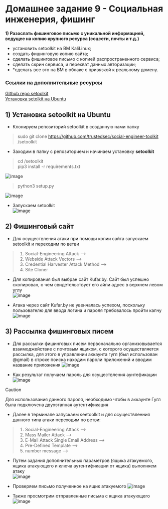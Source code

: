 # Домашнее задание 9 - Социальная инженерия, фишинг

**1) Разослать фишинговое письмо с уникальной информацией, ведущее на копию крупного ресурса (соцсети, почты и т.д.)**  
- установить setoolkit на ВМ KaliLinux;
- создать фишинговую копию сайта;  
- сделать фишинговое письмо с копией распространенного сервиса;  
- сделать скрин сервиса, и перехват данных авторизации;  
- *сделать все это на ВМ в облаке с привязкой к реальному домену.  

### Ссылки на дополнительные ресурсы
[Github repo setoolkit](https://github.com/trustedsec/social-engineer-toolkit)  
[Установка setolkit на Ubuntu](https://www.youtube.com/watch?v=y4sIesUADD8&themeRefresh=1)

## 1) Установка setoolkit на Ubuntu
- Клонируем репозиторий setoolkit в созданную нами папку
>sudo git clone https://github.com/trustedsec/social-engineer-toolkit /setoolkit

- Заходим в папку с репозиторием и начинаем установку **setoolkit**  
>cd /setoolkit  
>pip3 install -r requirements.txt  

![image](https://github.com/StsiapanSikorsky/Cybersecurity_TMScourse/blob/main/Task9/img/install_setoolkit.png)   

>python3 setup.py

![image](https://github.com/StsiapanSikorsky/Cybersecurity_TMScourse/blob/main/Task9/img/install_setoolkit_2.png)  

- Запускаем setoolkit  
![image](https://github.com/StsiapanSikorsky/Cybersecurity_TMScourse/blob/main/Task9/img/setoolkit_start.png)

## 2) Фишинговый сайт
- Для осуществления атаки при помощи копии сайта запускаем setoolkit и переходим по ветви

> 1) Social-Engineering Attack -->  
> 2) Webside Attack Vectors -->
> 3) Credential Harvester Attack Method -->
> 2) Site Cloner  

- Для копирования был выбран сайт Kufar.by. Сайт был успешно скопирован, о чем свидетельствует его айпи адрес в верхнем левом углу   
![image](https://github.com/StsiapanSikorsky/Cybersecurity_TMScourse/blob/main/Task9/img/kufar.png)

- Атака через сайт Kufar.by не увенчалась успехом, поскольку пользователю для ввода логина и пароля требовалось пройти капчу
![image](https://github.com/StsiapanSikorsky/Cybersecurity_TMScourse/blob/main/Task9/img/kufar_capcha.png)   

## 3) Рассылка фишинговых писем
- Для рассылки фишинговых писем первоначально организовывается взаимоджействие с почтовым ящиком, с которого осуществляется рассылка, для этого в управлении аккаунта гугл (был использован @gmail) в строке поиска находим пароли приложений и вводим название приложения
![image](https://github.com/StsiapanSikorsky/Cybersecurity_TMScourse/blob/main/Task9/img/Authentication1.png)

- Как результат получаем пароль для осуществления аунтефикации
![image](https://github.com/StsiapanSikorsky/Cybersecurity_TMScourse/blob/main/Task9/img/Authentication2_password.png)

>[!CAUTION]  
>Для использования данного пароля, необходимо чтобы в аккаунте Гугл была подключена двухэтапная аутентификация

- Далее в терминале запускаем seetoolkit и для осуществленния данного типа атаки переходим по ветви:  
> 1) Social-Engineering Attack -->  
> 5) Mass Mailer Attack -->
> 1) E-Mail Attack Single Email Address -->
> 1) Pre-Defined Template -->
> 2) number message -->

- Путем задания дополнительных параметров (ящика атакуемого, ящика атакующего и ключа аутентификации от ящика) выполняем атаку  
![image](https://github.com/StsiapanSikorsky/Cybersecurity_TMScourse/blob/main/Task9/img/EmailSpam_Console.png)

- Проверяем письмо полученное на ящик атакуемого
![image](https://github.com/StsiapanSikorsky/Cybersecurity_TMScourse/blob/main/Task9/img/EmailSpam_Result.png)

- Также просмотрим отправленные письма с ящика атакующего
![image](https://github.com/StsiapanSikorsky/Cybersecurity_TMScourse/blob/main/Task9/img/EmailSpam_SendAddress.png)


